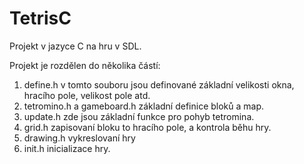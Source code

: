 # TetrisC
Projekt v jazyce C na hru v SDL.

Projekt je rozdělen do několika částí:
1. define.h
    v tomto souboru jsou definované základní velikosti okna, hracího pole, velikost pole atd.
2. tetromino.h a gameboard.h
    základní definice bloků a map.
3. update.h
    zde jsou základní funkce pro pohyb tetromina.
4. grid.h
    zapisovaní bloku to hracího pole, a kontrola běhu hry.
5. drawing.h
    vykreslovaní hry
6. init.h
    inicializace hry.
